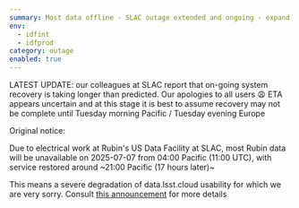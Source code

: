```yaml
---
summary: Most data offline - SLAC outage extended and ongoing - expand for details
env:
  - idfint
  - idfprod
category: outage
enabled: true
---
```


LATEST UPDATE: our colleagues at SLAC report that on-going system recovery is taking longer than predicted. Our apologies to all users 😩 ETA appears uncertain and at this stage it is best to assume recovery may not be complete until Tuesday morning Pacific / Tuesday evening Europe

Original notice:

Due to electrical work at Rubin's US Data Facility at SLAC, most Rubin data will be unavailable on 2025-07-07 from 04:00 Pacific (11:00 UTC), with service restored around ~21:00 Pacific (17 hours later)~ 

This means a severe degradation of data.lsst.cloud usability for which we are very sorry. 
Consult [this announcement](https://community.lsst.org/t/2025-07-04-rsp-data-lsst-cloud-severe-disruption-monday-july-7th-and-some-happier-news/10519) for more details 
